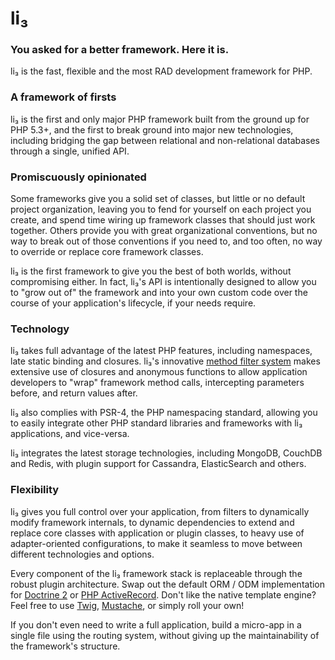 # li₃

### You asked for a better framework. Here it is.

li₃ is the fast, flexible and the most RAD development framework for PHP.

### A framework of firsts

li₃ is the first and only major PHP framework built from the ground up for PHP
5.3+, and the first to break ground into major new technologies, including
bridging the gap between relational and non-relational databases through a
single, unified API.

### Promiscuously opinionated

Some frameworks give you a solid set of classes, but little or no default
project organization, leaving you to fend for yourself on each project you
create, and spend time wiring up framework classes that should just work
together. Others provide you with great organizational conventions, but no way
to break out of those conventions if you need to, and too often, no way to
override or replace core framework classes.

li₃ is the first framework to give you the best of both worlds, without
compromising either. In fact, li₃'s API is intentionally designed to allow you
to "grow out of" the framework and into your own custom code over the course of
your application's lifecycle, if your needs require.

### Technology

li₃ takes full advantage of the latest PHP features, including
namespaces, late static binding and closures. li₃'s innovative [method filter
system](http://li3.me/docs/api/lithium/latest:1.x/lithium/aop/Filters) makes extensive use
of closures and anonymous functions to allow application developers to "wrap"
framework method calls, intercepting parameters before, and return values after.

li₃ also complies with PSR-4, the PHP namespacing standard, allowing you to easily
integrate other PHP standard libraries and frameworks with li₃ applications,
and vice-versa.

li₃ integrates the latest storage technologies, including MongoDB, CouchDB and
Redis, with plugin support for Cassandra, ElasticSearch and others.

### Flexibility

li₃ gives you full control over your application, from filters to dynamically
modify framework internals, to dynamic dependencies to extend and replace core
classes with application or plugin classes, to heavy use of adapter-oriented
configurations, to make it seamless to move between different technologies and
options.

Every component of the li₃ framework stack is replaceable through the
robust plugin architecture. Swap out the default ORM / ODM implementation
for [Doctrine 2](https://github.com/mariano/li3_doctrine2/) or [PHP
ActiveRecord](https://github.com/greut/li3_activerecord). Don't like
the native template engine? Feel free to use [Twig](https://github.com/UnionOfRAD/li3_twig),
[Mustache](https://github.com/bruensicke/li3_mustache), or simply roll your own!

If you don't even need to write a full application, build a micro-app in a
single file using the routing system, without giving up the maintainability of
the framework's structure.

